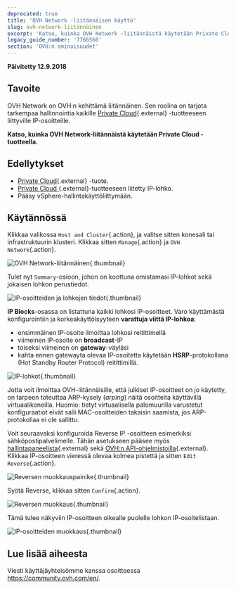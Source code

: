 ```yaml
---
deprecated: true
title: 'OVH Network -liitännäisen käyttö'
slug: ovh-network-liitännäinen
excerpt: 'Katso, kuinka OVH Network -liitännäistä käytetään Private Cloud -tuotteella'
legacy_guide_number: '7766560'
section: 'OVH:n ominaisuudet'
---
```


**Päivitetty 12.9.2018**

## Tavoite

OVH Network on OVH:n kehittämä liitännäinen. Sen roolina on tarjota tarkempaa hallinnointia kaikille [Private Cloud](https://www.ovh-hosting.fi/private-cloud/){.external} -tuotteeseen liittyville IP-osoitteille.

**Katso, kuinka OVH Network-liitännäistä käytetään Private Cloud -tuotteella.**

## Edellytykset

* [Private Cloud](https://www.ovh-hosting.fi/private-cloud/){.external} -tuote.
* [Private Cloud ](https://www.ovh-hosting.fi/private-cloud/){.external}-tuotteeseen liitetty IP-lohko.
* Pääsy vSphere-hallintakäyttöliittymään.

## Käytännössä

Klikkaa valikossa `Host and Cluster`{.action}, ja valitse sitten konesali tai infrastruktuurin klusteri. Klikkaa sitten `Manage`{.action} ja `OVH Network`{.action}.

![OVH Network-liitännäinen](images/network_01.png){.thumbnail}

Tulet nyt `Summary`-osioon, johon on koottuna omistamasi IP-lohkot sekä jokaisen lohkon perustiedot.

![IP-osoitteiden ja lohkojen tiedot](images/network_02.png){.thumbnail}

**IP Blocks**-osassa on listattuna kaikki lohkosi IP-osoitteet. Varo käyttämästä konfigurointiin ja korkeakäyttöisyyteen **varattuja viittä IP-lohkoa**:

- ensimmäinen IP-osoite ilmoittaa lohkosi reitittimellä
- viimeinen IP-osoite on **broadcast**-IP
- toiseksi viimeinen on **gateway**-väyläsi
- kahta ennen gatewayta olevaa IP-osoitetta käytetään **HSRP**-protokollana (Hot Standby Router Protocol) reitittimillä.

![IP-lohkot](images/network_03.png){.thumbnail}

Jotta voit ilmoittaa OVH-liitännäisille, että julkiset IP-osoitteet on jo käytetty, on tarpeen toteuttaa ARP-kysely (_arping_) näitä osoitteita käyttävillä virtuaalikoneilla. Huomio: tietyt virtuaalisella palomuurilla varustetut konfiguraatiot eivät salli MAC-osoitteiden takaisin saamista, jos ARP-protokollaa ei ole sallittu.

Voit seuraavaksi konfiguroida Reverse IP -osoitteen esimerkiksi sähköpostipalvelimelle. Tähän asetukseen pääsee myös [hallintapaneelista](https://www.ovh.com/auth/?action=gotomanager){.external} sekä [OVH:n API-ohjelmistoilla](https://api.ovh.com/){.external}. Klikkaa IP-osoitteen vieressä olevaa kolmea pistettä ja sitten `Edit Reverse`{.action}.

![Reversen muokkauspainike](images/network_04.png){.thumbnail}

Syötä Reverse, klikkaa sitten `Confirm`{.action}.

![Reversen muokkaus](images/network_05.png){.thumbnail}

Tämä tulee näkyviin IP-osoitteen oikealle puolelle lohkon IP-osoitelistaan.

![IP-osoitteiden muokkaus](images/network_06.png){.thumbnail}

## Lue lisää aiheesta

Viesti käyttäjäyhteisömme kanssa osoitteessa <https://community.ovh.com/en/>.
